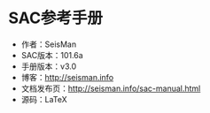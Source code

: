 SAC参考手册
===========

- 作者：SeisMan
- SAC版本：101.6a
- 手册版本：v3.0
- 博客：http://seisman.info
- 文档发布页：http://seisman.info/sac-manual.html
- 源码：LaTeX
